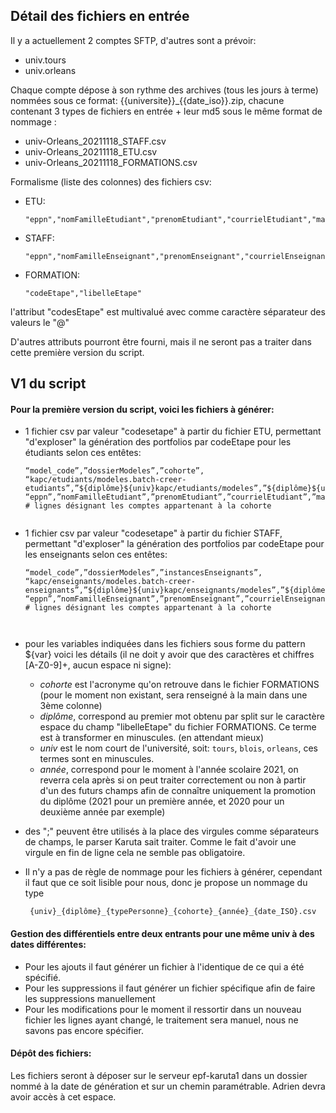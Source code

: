 ## Détail des fichiers en entrée

Il y a actuellement 2 comptes SFTP, d'autres sont a prévoir:

* univ.tours
* univ.orleans

Chaque compte dépose à son rythme des archives (tous les jours à terme) nommées sous ce format: {{universite}}_{{date_iso}}.zip, chacune contenant 3 types de fichiers en entrée + leur md5 sous le même format de nommage :

* univ-Orleans_20211118_STAFF.csv
* univ-Orleans_20211118_ETU.csv
* univ-Orleans_20211118_FORMATIONS.csv

Formalisme (liste des colonnes) des fichiers csv:

* ETU:

  ```
  "eppn","nomFamilleEtudiant","prenomEtudiant","courrielEtudiant","matriculeEtudiant","codesEtape"
  
  ```
* STAFF:

  ```
  "eppn","nomFamilleEnseignant","prenomEnseignant","courrielEnseignant","codesEtape"
  
  ```
* FORMATION:

  ```
  "codeEtape","libelleEtape"
  
  ```

l'attribut "codesEtape" est multivalué avec comme caractère séparateur des valeurs le "@"

D'autres attributs pourront être fourni, mais il ne seront pas a traiter dans cette première version du script.

## V1 du script

#### Pour la première version du script, voici les fichiers à générer:

* 1 fichier csv par valeur "codesetape" à partir du fichier ETU, permettant "d'exploser" la génération des portfolios par codeEtape pour les étudiants selon ces entêtes:

  ```
  “model_code”,”dossierModeles”,”cohorte”,
  “kapc/etudiants/modeles.batch-creer-etudiants”,”${diplôme}${univ}kapc/etudiants/modeles”,”${diplôme}${univ}kapc/etudiant/${cohorte}_${année}”
  “eppn”,”nomFamilleEtudiant”,”prenomEtudiant”,”courrielEtudiant”,”matriculeEtudiant”,
  # lignes désignant les comptes appartenant à la cohorte
  
  
  ```
* 1 fichier csv par valeur "codesetape" à partir du fichier STAFF, permettant "d'exploser" la génération des portfolios par codeEtape pour les enseignants selon ces entêtes:

  ```
  “model_code”,”dossierModeles”,”instancesEnseignants”,
  “kapc/enseignants/modeles.batch-creer-enseignants”,”${diplôme}${univ}kapc/enseignants/modeles”,”${diplôme}${univ}kapc/enseignants/${cohorte}”,
  “eppn”,”nomFamilleEnseignant”,”prenomEnseignant”,”courrielEnseignant”,
  # lignes désignant les comptes appartenant à la cohorte
  
  
  
  ```
* pour les variables indiquées dans les fichiers sous forme du pattern ${var} voici les détails (il ne doit y avoir que des caractères et chiffres [A-Z0-9]+, aucun espace ni signe):
  * *cohorte* est l'acronyme qu'on retrouve dans le fichier FORMATIONS (pour le moment non existant, sera renseigné à la main dans une 3ème colonne)
  * *diplôme*, correspond au premier mot obtenu par split sur le caractère espace du champ "libelleEtape" du fichier FORMATIONS. Ce terme est à transformer en minuscules. (en attendant mieux)
  * *univ* est le nom court de l'université, soit: `tours`, `blois`, `orleans`, ces termes sont en minuscules.
  * *année*, correspond pour le moment à l'année scolaire 2021, on reverra cela après si on peut traiter correctement ou non à partir d'un des futurs champs afin de connaître uniquement la promotion du diplôme (2021 pour un première année, et 2020 pour un deuxième année par exemple)
* des ";" peuvent être utilisés à la place des virgules comme séparateurs de champs, le parser Karuta sait traiter. Comme le fait d'avoir une virgule en fin de ligne cela ne semble pas obligatoire.
* Il n'y a pas de règle de nommage pour les fichiers à générer, cependant il faut que ce soit lisible pour nous, donc je propose un nommage du type

  ```
   {univ}_{diplôme}_{typePersonne}_{cohorte}_{année}_{date_ISO}.csv
  ```

#### Gestion des différentiels entre deux entrants pour une même univ à des dates différentes:

* Pour les ajouts il faut générer un fichier à l'identique de ce qui a été spécifié.
* Pour les suppressions il faut générer un fichier spécifique afin de faire les suppressions manuellement
* Pour les modifications pour le moment il ressortir dans un nouveau fichier les lignes ayant changé, le traitement sera manuel, nous ne savons pas encore spécifier.

#### Dépôt des fichiers:

Les fichiers seront à déposer sur le serveur epf-karuta1 dans un dossier nommé à la date de génération et sur un chemin paramétrable. Adrien devra avoir accès à cet espace.